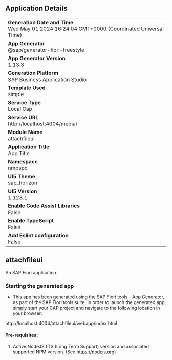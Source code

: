 ## Application Details
|               |
| ------------- |
|**Generation Date and Time**<br>Wed May 01 2024 16:24:04 GMT+0000 (Coordinated Universal Time)|
|**App Generator**<br>@sap/generator-fiori-freestyle|
|**App Generator Version**<br>1.13.3|
|**Generation Platform**<br>SAP Business Application Studio|
|**Template Used**<br>simple|
|**Service Type**<br>Local Cap|
|**Service URL**<br>http://localhost:4004/media/
|**Module Name**<br>attachfileui|
|**Application Title**<br>App Title|
|**Namespace**<br>nmpspc|
|**UI5 Theme**<br>sap_horizon|
|**UI5 Version**<br>1.123.1|
|**Enable Code Assist Libraries**<br>False|
|**Enable TypeScript**<br>False|
|**Add Eslint configuration**<br>False|

## attachfileui

An SAP Fiori application.

### Starting the generated app

-   This app has been generated using the SAP Fiori tools - App Generator, as part of the SAP Fiori tools suite.  In order to launch the generated app, simply start your CAP project and navigate to the following location in your browser:

http://localhost:4004/attachfileui/webapp/index.html

#### Pre-requisites:

1. Active NodeJS LTS (Long Term Support) version and associated supported NPM version.  (See https://nodejs.org)


